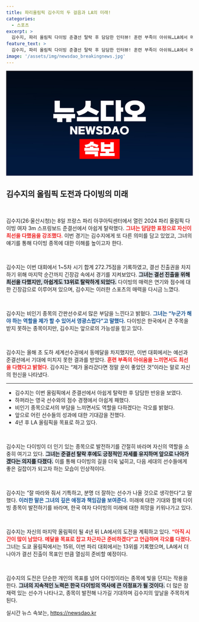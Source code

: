 ```yaml
---
title: 파리올림픽 김수지의 두 걸음과 LA의 미래!
categories:
  - 스포츠
excerpt: >
  김수지, 파리 올림픽 다이빙 준결선 탈락 후 담담한 인터뷰! 훈련 부족이 아쉬워…LA에서 메달 목표! 독보적인 한국 여자 다이빙 선수 김수지가 올림픽 결선 진출에 아쉽게 실패했지만, 4년 뒤 LA에서 새 역사를 준비 중이다.
feature_text: >
  김수지, 파리 올림픽 다이빙 준결선 탈락 후 담담한 인터뷰! 훈련 부족이 아쉬워…LA에서 메달 목표! 독보적인 한국 여자 다이빙 선수 김수지가 올림픽 결선 진출에 아쉽게 실패했지만, 4년 뒤 LA에서 새 역사를 준비 중이다.
image: '/assets/img/newsdao_breakingnews.jpg'
---
```


<p><img src="/assets/img/newsdao_breakingnews.jpg" alt="firstkoreanews 속보" /></p>

<h2 data-ke-size="size26">김수지의 올림픽 도전과 다이빙의 미래</h2>

<p data-ke-size="size16">&nbsp;</p>

<p>김수지(26·울산시청)는 8일 프랑스 파리 아쿠아틱센터에서 열린 2024 파리 올림픽 다이빙 여자 3m 스프링보드 준결선에서 아쉽게 탈락했다. <b><span style="color: #ee2323;">그녀는 담담한 표정으로 자신이 최선을 다했음을 강조했다.</span></b> 이번 경기는 김수지에게 또 다른 의미를 담고 있었고, 그녀의 얘기를 통해 다이빙 종목에 대한 이해를 높이고자 한다. </p>

<p data-ke-size="size16">&nbsp;</p>

<p>김수지는 이번 대회에서 1~5차 시기 합계 272.75점을 기록하였고, 결선 진출권을 차지하기 위해 마지막 순간까지 긴장감 속에서 경기를 지켜보았다. <b><span style="background-color: #21538527;">그녀는 결선 진출을 위해 최선을 다했지만, 아쉽게도 13위로 탈락하게 되었다.</span></b> 다이빙의 매력은 연기와 점수에 대한 긴장감으로 이루어져 있으며, 김수지는 이러한 스포츠의 매력을 다시금 느꼈다.</p>

<p data-ke-size="size16">&nbsp;</p>

<p>김수지는 비인기 종목의 간판선수로서 많은 부담을 느낀다고 밝혔다. <b><span style="color: #1a5490;">그녀는 “누군가 해야 하는 역할을 제가 할 수 있어서 영광스럽다”고 말했다.</span></b> 다이빙은 한국에서 큰 주목을 받지 못하는 종목이지만, 김수지는 앞으로의 가능성을 믿고 있다. </p>

<p data-ke-size="size16">&nbsp;</p>

<p>김수지는 올해 초 도하 세계선수권에서 동메달을 차지했지만, 이번 대회에서는 예선과 준결선에서 기대에 미치지 못한 결과를 받았다. <b><span style="color: #ee2323;">훈련 부족의 아쉬움을 느끼면서도 최선을 다했다고 밝혔다.</span></b> 김수지는 “제가 올라갔다면 정말 운이 좋았던 것”이라는 말로 자신의 헌신을 나타냈다.</p>

<hr>

<ul>
<li>김수지는 이번 올림픽에서 준결선에서 아쉽게 탈락한 후 담담한 반응을 보였다.</li>
<li>하퍼라는 영국 선수와의 점수 경쟁에서 아쉽게 패했다.</li>
<li>비인기 종목으로서의 부담을 느끼면서도 역할을 다하겠다는 각오를 밝혔다.</li>
<li>앞으로 어린 선수들의 성과에 대한 기대감을 전했다.</li>
<li>4년 후 LA 올림픽을 목표로 하고 있다.</li>
</ul>

<p data-ke-size="size16">&nbsp;</p>

<p>김수지는 다이빙이 더 인기 있는 종목으로 발전하기를 간절히 바라며 자신의 역할을 소중히 여기고 있다. <b><span style="background-color: #21538527;">그녀는 준결선 탈락 후에도 긍정적인 자세를 유지하며 앞으로 나아가겠다는 의지를 다졌다.</span></b> 이를 통해 다이빙의 길을 더욱 넓히고, 다음 세대의 선수들에게 좋은 길잡이가 되고자 하는 모습이 인상적이다.</p>

<p data-ke-size="size16">&nbsp;</p>

<p>김수지는 “잘 따라와 줘서 기특하고, 분명 더 잘하는 선수가 나올 것으로 생각한다”고 말했다. <b><span style="color: #1a5490;">이러한 말은 그녀의 깊은 애정과 책임감을 보여준다.</span></b> 미래에 대한 기대와 함께 다이빙 종목이 발전하기를 바라며, 한국 여자 다이빙의 미래에 대한 희망을 키워나가고 있다. </p>

<p data-ke-size="size16">&nbsp;</p>

<p>김수지는 자신의 마지막 올림픽이 될 4년 뒤 LA에서의 도전을 계획하고 있다. <b><span style="color: #ee2323;">“아직 시간이 많이 남았다. 메달을 목표로 잡고 차근차근 준비하겠다”고 언급하며 각오를 다졌다.</span></b> 그녀는 도쿄 올림픽에서는 15위, 이번 파리 대회에서는 13위를 기록했으며, LA에서 더 나아가 결선 진출이 목표인 만큼 열심히 준비할 예정이다. </p>

<p data-ke-size="size16">&nbsp;</p>

<p>김수지의 도전은 단순한 개인의 목표를 넘어 다이빙이라는 종목에 빛을 던지는 작용을 한다. <b><span style="background-color: #21538527;">그녀의 지속적인 노력은 한국 다이빙의 역사에 큰 이정표가 될 것이다.</span></b> 더 많은 잠재력 있는 선수가 나타나고, 종목이 발전해 나가길 기대하며 김수지의 앞날을 주목하게 된다.</p>
실시간 뉴스 속보는, <a href="https://newsdao.kr" rel="dofollow">https://newsdao.kr</a>


